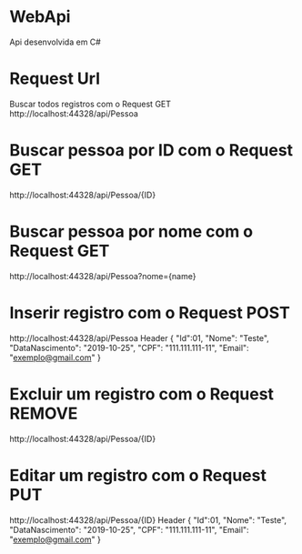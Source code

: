 # WebApi
Api desenvolvida em C#

# Request Url
Buscar todos registros com o Request GET
http://localhost:44328/api/Pessoa

# Buscar pessoa por ID com o Request GET
http://localhost:44328/api/Pessoa/{ID}

# Buscar pessoa por nome com o Request GET
http://localhost:44328/api/Pessoa?nome={name}

# Inserir registro com o Request POST
http://localhost:44328/api/Pessoa
Header
{
  "Id":01,
  "Nome": "Teste",
  "DataNascimento": "2019-10-25",
  "CPF": "111.111.111-11",
  "Email": "exemplo@gmail.com"
}
# Excluir um registro com o Request REMOVE
http://localhost:44328/api/Pessoa/{ID}

# Editar um registro com o Request PUT
http://localhost:44328/api/Pessoa/{ID}
Header
{
  "Id":01,
  "Nome": "Teste",
  "DataNascimento": "2019-10-25",
  "CPF": "111.111.111-11",
  "Email": "exemplo@gmail.com"
}
